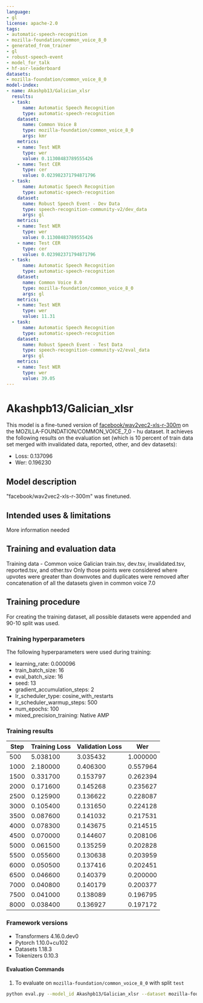 ```yaml
---
language:
- gl
license: apache-2.0
tags:
- automatic-speech-recognition
- mozilla-foundation/common_voice_8_0
- generated_from_trainer
- gl
- robust-speech-event
- model_for_talk
- hf-asr-leaderboard
datasets:
- mozilla-foundation/common_voice_8_0
model-index:
- name: Akashpb13/Galician_xlsr
  results:
  - task:
      name: Automatic Speech Recognition
      type: automatic-speech-recognition
    dataset:
      name: Common Voice 8
      type: mozilla-foundation/common_voice_8_0
      args: kmr
    metrics:
    - name: Test WER
      type: wer
      value: 0.11308483789555426
    - name: Test CER
      type: cer
      value: 0.023982371794871796
  - task:
      name: Automatic Speech Recognition
      type: automatic-speech-recognition
    dataset:
      name: Robust Speech Event - Dev Data
      type: speech-recognition-community-v2/dev_data
      args: gl
    metrics:
    - name: Test WER
      type: wer
      value: 0.11308483789555426
    - name: Test CER
      type: cer
      value: 0.023982371794871796
  - task:
      name: Automatic Speech Recognition
      type: automatic-speech-recognition
    dataset:
      name: Common Voice 8.0
      type: mozilla-foundation/common_voice_8_0
      args: gl
    metrics:
    - name: Test WER
      type: wer
      value: 11.31
  - task:
      name: Automatic Speech Recognition
      type: automatic-speech-recognition
    dataset:
      name: Robust Speech Event - Test Data
      type: speech-recognition-community-v2/eval_data
      args: gl
    metrics:
    - name: Test WER
      type: wer
      value: 39.05
---
```


# Akashpb13/Galician_xlsr

This model is a fine-tuned version of [facebook/wav2vec2-xls-r-300m](https://huggingface.co/facebook/wav2vec2-xls-r-300m) on the MOZILLA-FOUNDATION/COMMON_VOICE_7_0 - hu dataset.
It achieves the following results on the evaluation set (which is 10 percent of train data set merged with invalidated data, reported, other, and dev datasets):
- Loss: 0.137096
- Wer: 0.196230
## Model description
"facebook/wav2vec2-xls-r-300m" was finetuned.

## Intended uses & limitations
More information needed
## Training and evaluation data
Training data - 
Common voice Galician train.tsv, dev.tsv, invalidated.tsv, reported.tsv, and other.tsv 
Only those points were considered where upvotes were greater than downvotes and duplicates were removed after concatenation of all the datasets given in common voice 7.0

## Training procedure
For creating the training dataset, all possible datasets were appended and 90-10 split was used. 

### Training hyperparameters

The following hyperparameters were used during training:

- learning_rate: 0.000096
- train_batch_size: 16
- eval_batch_size: 16
- seed: 13
- gradient_accumulation_steps: 2
- lr_scheduler_type: cosine_with_restarts
- lr_scheduler_warmup_steps: 500
- num_epochs: 100
- mixed_precision_training: Native AMP


### Training results

| Step | Training Loss | Validation Loss | Wer      |
|------|---------------|-----------------|----------|
| 500  | 5.038100      | 3.035432        | 1.000000 |
| 1000 | 2.180000      | 0.406300        | 0.557964 |
| 1500 | 0.331700      | 0.153797        | 0.262394 |
| 2000 | 0.171600      | 0.145268        | 0.235627 |
| 2500 | 0.125900      | 0.136622        | 0.228087 |
| 3000 | 0.105400      | 0.131650        | 0.224128 |
| 3500 | 0.087600      | 0.141032        | 0.217531 |
| 4000 | 0.078300      | 0.143675        | 0.214515 |
| 4500 | 0.070000      | 0.144607        | 0.208106 |
| 5000 | 0.061500      | 0.135259        | 0.202828 |
| 5500 | 0.055600      | 0.130638        | 0.203959 |
| 6000 | 0.050500      | 0.137416        | 0.202451 |
| 6500 | 0.046600      | 0.140379        | 0.200000 |
| 7000 | 0.040800      | 0.140179        | 0.200377 |
| 7500 | 0.041000      | 0.138089        | 0.196795 |
| 8000 | 0.038400      | 0.136927        | 0.197172 |

### Framework versions
- Transformers 4.16.0.dev0
- Pytorch 1.10.0+cu102
- Datasets 1.18.3
- Tokenizers 0.10.3

#### Evaluation Commands

1. To evaluate on `mozilla-foundation/common_voice_8_0` with split `test`

```bash
python eval.py --model_id Akashpb13/Galician_xlsr --dataset mozilla-foundation/common_voice_8_0 --config gl --split test
```

